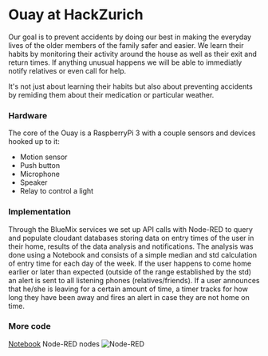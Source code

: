 # Ouay at HackZurich

Our goal is to prevent accidents by doing our best in making the everyday lives of the older members of the family safer and easier. We learn their habits by monitoring their activity around the house as well as their exit and return times. If anything unusual happens we will be able to immediatly notify relatives or even call for help.

It's not just about learning their habits but also about preventing accidents by remiding them about their medication or particular weather.

### Hardware
The core of the Ouay is a RaspberryPi 3 with a couple sensors and devices hooked up to it:

- Motion sensor
- Push button
- Microphone
- Speaker
- Relay to control a light

### Implementation
Through the BlueMix services we set up API calls with Node-RED to query and populate cloudant databases storing data on entry times of the user in their home, results of the data analysis and notifications. The analysis was done using a Notebook and consists of a simple median and std calculation of entry time for each day of the week. If the user happens to come home earlier or later than expected (outside of the range established by the std) an alert is sent to all listening phones (relatives/friends). If a user announces that he/she is leaving for a certain amount of time, a timer tracks for how long they have been away and fires an alert in case they are not home on time. 

### More code
[Notebook](https://console.ng.bluemix.net/data/notebooks/fac9f6cf-45f3-4fa7-bc09-081ed7127c45/view?access_token=3c6b927fb8c763bca8edf94afde2cd5a2cf8194a709c6cbeb31fa10cf58e8809)
Node-RED nodes
![Node-RED](https://cloud.githubusercontent.com/assets/3426517/18611394/e00f942a-7d37-11e6-87db-ef3f7e934334.png)


